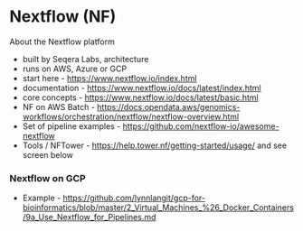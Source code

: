 # Nextflow (NF)

About the Nextflow platform 
- built by Seqera Labs, architecture 
- runs on AWS, Azure or GCP
- start here - https://www.nextflow.io/index.html
- documentation - https://www.nextflow.io/docs/latest/index.html
- core concepts - https://www.nextflow.io/docs/latest/basic.html
- NF on AWS Batch - https://docs.opendata.aws/genomics-workflows/orchestration/nextflow/nextflow-overview.html
- Set of pipeline examples - https://github.com/nextflow-io/awesome-nextflow
- Tools / NFTower - https://help.tower.nf/getting-started/usage/ and see screen below




### Nextflow on GCP
- Example - https://github.com/lynnlangit/gcp-for-bioinformatics/blob/master/2_Virtual_Machines_%26_Docker_Containers/9a_Use_Nextflow_for_Pipelines.md


